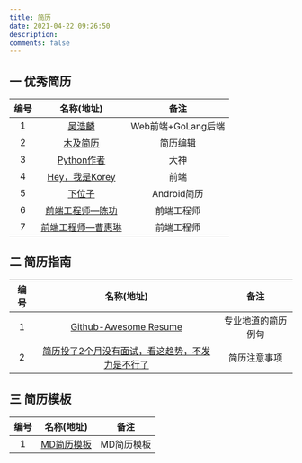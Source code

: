 ```yaml
---
title: 简历
date: 2021-04-22 09:26:50
description: 
comments: false
---
```


## 一 优秀简历

| 编号 |                        名称(地址)                        |        备注        |
| :--: | :------------------------------------------------------: | :----------------: |
|  1   |          [吴浩麟](https://resume.wuhaolin.cn/)           | Web前端+GoLang后端 |
|  2   |        [木及简历](https://resume.mdedit.online/)         |      简历编辑      |
|  3   |       [Python作者](https://gvanrossum.github.io/)        |        大神        |
|  4   |       [Hey，我是Korey](https://resume.flqin.com/)        |        前端        |
|  5   |           [下位子](http://xiaweizi.cn/resume/)           |    Android简历     |
|  6   | [前端工程师—陈功](https://success-cg.github.io/resumer/) |     前端工程师     |
|  7   |    [前端工程师—曹惠琳](https://resume.caohuilin.com/)    |     前端工程师     |

## 二 简历指南

| 编号 |                          名称(地址)                          |        备注        |
| :--: | :----------------------------------------------------------: | :----------------: |
|  1   | [Github-Awesome Resume](https://github.com/resumejob/awesome-resume) | 专业地道的简历例句 |
|  2   | [简历投了2个月没有面试，看这趋势，不发力是不行了](http://t.csdn.cn/nUDGz) |    简历注意事项    |

## 三 简历模板

| 编号 |                          名称(地址)                          |    备注    |
| :--: | :----------------------------------------------------------: | :--------: |
|  1   | [MD简历模板](https://codeleilei.gitee.io/markdown2pdf/#/template) | MD简历模板 |

